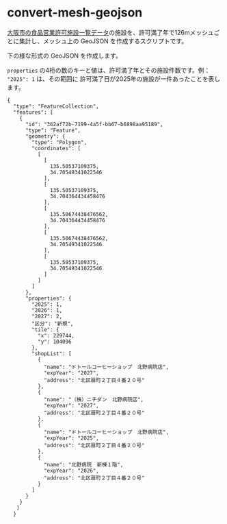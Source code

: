 # convert-mesh-geojson

[大阪市の食品営業許可施設一覧データ](https://www.city.osaka.lg.jp/contents/wdu290/opendata/#cat-all_data-00000382)の施設を、許可満了年で126mメッシュごとに集計し、メッシュ上の GeoJSON を作成するスクリプトです。

下の様な形式の GeoJSON を作成します。

`properties` の4桁の数のキーと値は、許可満了年とその施設件数です。例： `"2025": 1` は、その範囲に 許可満了日が2025年の施設が一件あったことを表します。

```
{
  "type": "FeatureCollection",
  "features": [
    {
      "id": "362af72b-7199-4a5f-bb67-b6898aa95189",
      "type": "Feature",
      "geometry": {
        "type": "Polygon",
        "coordinates": [
          [
            [
              135.50537109375,
              34.70549341022546
            ],
            [
              135.50537109375,
              34.704364434458476
            ],
            [
              135.50674438476562,
              34.704364434458476
            ],
            [
              135.50674438476562,
              34.70549341022546
            ],
            [
              135.50537109375,
              34.70549341022546
            ]
          ]
        ]
      },
      "properties": {
        "2025": 1,
        "2026": 1,
        "2027": 2,
        "区分": "新規",
        "tile": {
          "x": 229744,
          "y": 104096
        },
        "shopList": [
          {
            "name": "ドトールコーヒーショップ　北野病院店",
            "expYear": "2027",
            "address": "北区扇町２丁目４番２０号"
          },
          {
            "name": "（株）ニチダン　北野病院店",
            "expYear": "2027",
            "address": "北区扇町２丁目４番２０号"
          },
          {
            "name": "ドトールコーヒーショップ　北野病院店",
            "expYear": "2025",
            "address": "北区扇町２丁目４番２０号"
          },
          {
            "name": "北野病院　新棟１階",
            "expYear": "2026",
            "address": "北区扇町２丁目４番２０号"
          }
        ]
      }
    }
   ]
  }
```
